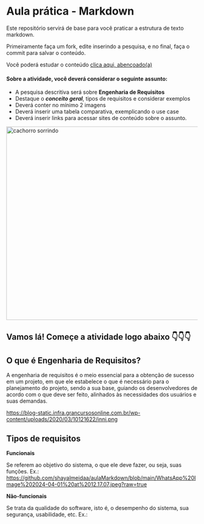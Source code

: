 # Aula prática - Markdown

Este repositório servirá de base para você praticar a estrutura de texto markdown. 

Primeiramente faça um fork, edite inserindo a pesquisa, e no final, faça o commit para salvar o conteúdo.

Você poderá estudar o conteúdo [clica aqui, abençoado(a)](https://docs.pipz.com/central-de-ajuda/learning-center/guia-basico-de-markdown#open)

#### Sobre a atividade, você deverá considerar o seguinte assunto:

- A pesquisa descritiva será sobre **Engenharia de Requisitos**
- Destaque o **_conceito geral_**, tipos de requisitos e considerar exemplos
- Deverá conter no mínimo 2 imagens
- Deverá inserir uma tabela comparativa, exemplicando o use case
- Deverá inserir links para acessar sites de conteúdo sobre o assunto.

<img src="https://www.patasdacasa.com.br/sites/default/files/styles/webp/public/noticias/2022/02/E-possivel-ver-um-cachorro-sorrindo-descubra-e-saiba-como-identificar.jpg.webp?itok=UYmPTLUx" alt="cachorro sorrindo" width="508px">


## Vamos lá! Começe a atividade logo abaixo 👇👇👇

## **O que é Engenharia de Requisitos?**

A engenharia de requisitos é o meio essencial para a obtenção de sucesso em um projeto, em que ele estabelece o que é necessário para o planejamento do projeto, sendo a sua base, guiando os desenvolvedores de acordo com o que deve ser feito, alinhados às necessidades dos usuários e suas demandas. 

https://blog-static.infra.grancursosonline.com.br/wp-content/uploads/2020/03/10121622/inni.png

## **Tipos de requisitos**

**Funcionais** 

Se referem ao objetivo do sistema, o que ele deve fazer, ou seja, suas funções. 
Ex.: https://github.com/shayalmeidaa/aulaMarkdown/blob/main/WhatsApp%20Image%202024-04-01%20at%2012.17.07.jpeg?raw=true

**Não-funcionais** 

Se trata da qualidade do software, isto é, o desempenho do sistema, sua segurança, usabilidade, etc. 
Ex.: 
